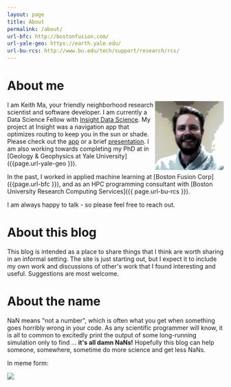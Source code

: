 ```yaml
---
layout: page
title: About
permalink: /about/
url-bfc: http://bostonfusion.com/
url-yale-geo: https://earth.yale.edu/
url-bu-rcs: http://www.bu.edu/tech/support/research/rcs/
---
```


# About me

<img align="right" width="160" height="160" src="/assets/me.png" />

I am Keith Ma, your friendly neighborhood research scientist and software
developer. I am currently a Data Science Fellow with [Insight Data Science](https://www.insightdatascience.com/).
My project at Insight was a navigation app that optimizes routing to keep you
in the sun or shade. Please check out the [app](http://parasol.allnans.com)
or a brief [presentation](http://allnans.com/parasol-slides). I am also working
towards completing my PhD at in [Geology & Geophysics at Yale University]({{page.url-yale-geo }}).

In the past, I worked in applied machine learning at [Boston Fusion Corp]({{page.url-bfc }}),
and as an HPC programming consultant with [Boston University Research Computing Services]({{ page.url-bu-rcs }}).

I am always happy to talk - so please feel free to reach out.

# About this blog

This blog is intended as a place to share things that I think are worth sharing
in an informal setting. The site is just starting out, but I expect it to
include my own work and discussions of other's work that I found interesting
and useful. Suggestions are most welcome.

# About the name 

NaN means "not a number", which is often what you get when something goes
horribly wrong in your code. As any scientific programmer will know, it is all
to common to excitedly print the output of some long-running simulation only to
find ... **it's all damn NaNs!** Hopefully this blog can help someone,
somewhere, sometime do more science and get less NaNs. 

In meme form:

![](/assets/meme.png)
